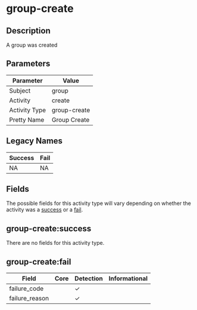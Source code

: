 group-create
============

Description
-----------
A group was created

Parameters
----------
| Parameter     | Value        |
| ------------- | ------------ |
| Subject       | group        |
| Activity      | create       |
| Activity Type | group-create |
| Pretty Name   | Group Create |

Legacy Names
------------
| Success | Fail   |
| ------- | ------ |
| NA<br>  | NA<br> |

Fields
------

The possible fields for this activity type will vary depending on whether the activity was a [success](#group-createsuccess) or a [fail](#group-createfail).


group-create:success
--------------------

There are no fields for this activity type.


group-create:fail
-----------------

| Field          | Core | Detection | Informational |
| -------------- | ---- | --------- | ------------- |
| failure_code   |      | &#10003;  |               |
| failure_reason |      | &#10003;  |               |